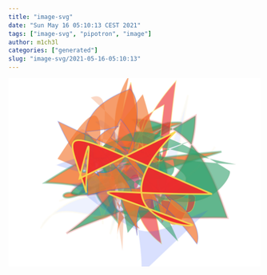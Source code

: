 ```yaml
---
title: "image-svg"
date: "Sun May 16 05:10:13 CEST 2021"
tags: ["image-svg", "pipotron", "image"]
author: m1ch3l
categories: ["generated"]
slug: "image-svg/2021-05-16-05:10:13"
---
```


![](image.svg)
